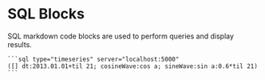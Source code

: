 # SQL Blocks

SQL markdown code blocks are used to perform queries and display results.

````
```sql type="timeseries" server="localhost:5000"  
([] dt:2013.01.01+til 21; cosineWave:cos a; sineWave:sin a:0.6*til 21)
```
````